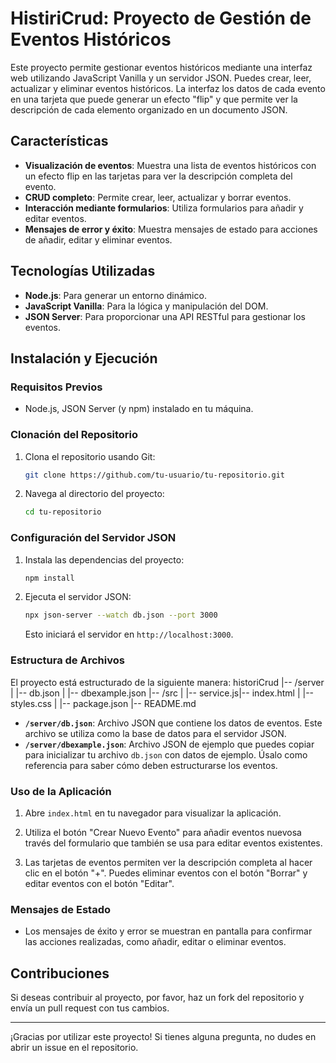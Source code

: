 # HistiriCrud: Proyecto de Gestión de Eventos Históricos

Este proyecto permite gestionar eventos históricos mediante una interfaz web utilizando JavaScript Vanilla y un servidor JSON. Puedes crear, leer, actualizar y eliminar eventos históricos. La interfaz los datos de cada evento en una tarjeta que puede generar un efecto "flip" y que permite ver la descripción de cada elemento organizado en un documento JSON.

## Características

- **Visualización de eventos**: Muestra una lista de eventos históricos con un efecto flip en las tarjetas para ver la descripción completa del evento.
- **CRUD completo**: Permite crear, leer, actualizar y borrar eventos.
- **Interacción mediante formularios**: Utiliza formularios para añadir y editar eventos.
- **Mensajes de error y éxito**: Muestra mensajes de estado para acciones de añadir, editar y eliminar eventos.

## Tecnologías Utilizadas

- **Node.js**: Para generar un entorno dinámico.
- **JavaScript Vanilla**: Para la lógica y manipulación del DOM.
- **JSON Server**: Para proporcionar una API RESTful para gestionar los eventos.

## Instalación y Ejecución

### Requisitos Previos

- Node.js, JSON Server (y npm) instalado en tu máquina.

### Clonación del Repositorio

1. Clona el repositorio usando Git:

   ```bash
   git clone https://github.com/tu-usuario/tu-repositorio.git
   ```

2. Navega al directorio del proyecto:

   ```bash
   cd tu-repositorio
   ```

### Configuración del Servidor JSON

1. Instala las dependencias del proyecto:

   ```bash
   npm install
   ```

2. Ejecuta el servidor JSON:

   ```bash
   npx json-server --watch db.json --port 3000
   ```

   Esto iniciará el servidor en `http://localhost:3000`.

### Estructura de Archivos

El proyecto está estructurado de la siguiente manera:
historiCrud |-- /server | |-- db.json | |-- dbexample.json |-- /src | |-- service.js|-- index.html | |-- styles.css | |-- package.json |-- README.md

- **`/server/db.json`**: Archivo JSON que contiene los datos de eventos. Este archivo se utiliza como la base de datos para el servidor JSON.
- **`/server/dbexample.json`**: Archivo JSON de ejemplo que puedes copiar para inicializar tu archivo `db.json` con datos de ejemplo. Úsalo como referencia para saber cómo deben estructurarse los eventos.

### Uso de la Aplicación

1. Abre `index.html` en tu navegador para visualizar la aplicación.

2. Utiliza el botón "Crear Nuevo Evento" para añadir eventos nuevosa través del formulario que también se usa para editar eventos existentes.

3. Las tarjetas de eventos permiten ver la descripción completa al hacer clic en el botón "+". Puedes eliminar eventos con el botón "Borrar" y editar eventos con el botón "Editar".

### Mensajes de Estado

- Los mensajes de éxito y error se muestran en pantalla para confirmar las acciones realizadas, como añadir, editar o eliminar eventos.

## Contribuciones

Si deseas contribuir al proyecto, por favor, haz un fork del repositorio y envía un pull request con tus cambios.

---

¡Gracias por utilizar este proyecto! Si tienes alguna pregunta, no dudes en abrir un issue en el repositorio.
